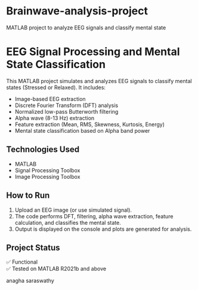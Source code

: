 # Brainwave-analysis-project
MATLAB project to analyze EEG signals and classify mental state
# EEG Signal Processing and Mental State Classification

This MATLAB project simulates and analyzes EEG signals to classify mental states (Stressed or Relaxed). It includes:
- Image-based EEG extraction
- Discrete Fourier Transform (DFT) analysis
- Normalized low-pass Butterworth filtering
- Alpha wave (8-13 Hz) extraction
- Feature extraction (Mean, RMS, Skewness, Kurtosis, Energy)
- Mental state classification based on Alpha band power

## Technologies Used
- MATLAB
- Signal Processing Toolbox
- Image Processing Toolbox

## How to Run
1. Upload an EEG image (or use simulated signal).
2. The code performs DFT, filtering, alpha wave extraction, feature calculation, and classifies the mental state.
3. Output is displayed on the console and plots are generated for analysis.

## Project Status
✅ Functional  
✅ Tested on MATLAB R2021b and above

anagha saraswathy
